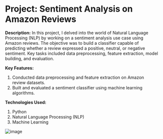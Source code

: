 # Project: Sentiment Analysis on Amazon Reviews

**Description:**
In this project, I delved into the world of Natural Language Processing (NLP) by working on a sentiment analysis use case using Amazon reviews. The objective was to build a classifier capable of predicting whether a review expressed a positive, neutral, or negative sentiment. Key tasks included data preprocessing, feature extraction, model building, and evaluation.

**Key Features:**
1. Conducted data preprocessing and feature extraction on Amazon review datasets.
2. Built and evaluated a sentiment classifier using machine learning algorithms.

**Technologies Used:**
1. Python
2. Natural Language Processing (NLP)
3. Machine Learning

![image](https://github.com/user-attachments/assets/9e2402f5-11a5-465e-97c2-e53e1692afc9)
